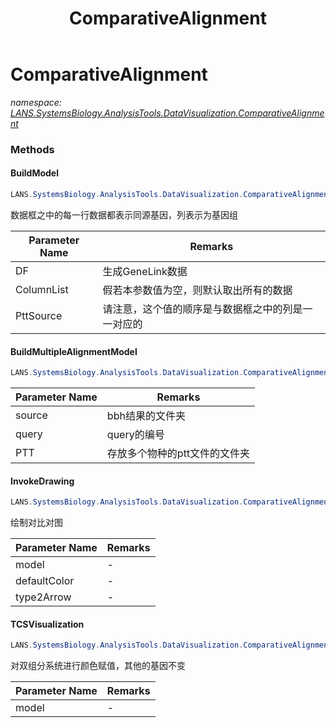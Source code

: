 ﻿---
title: ComparativeAlignment
---

# ComparativeAlignment
_namespace: [LANS.SystemsBiology.AnalysisTools.DataVisualization.ComparativeAlignment](N-LANS.SystemsBiology.AnalysisTools.DataVisualization.ComparativeAlignment.html)_



### Methods

#### BuildModel
```csharp
LANS.SystemsBiology.AnalysisTools.DataVisualization.ComparativeAlignment.ComparativeAlignment.BuildModel(Microsoft.VisualBasic.DocumentFormat.Csv.DocumentStream.DataFrame,System.Collections.Generic.IEnumerable{System.String},System.Collections.Generic.IEnumerable{System.String},System.String,System.Boolean,System.Boolean)
```
数据框之中的每一行数据都表示同源基因，列表示为基因组

|Parameter Name|Remarks|
|--------------|-------|
|DF|生成GeneLink数据|
|ColumnList|假若本参数值为空，则默认取出所有的数据|
|PttSource|请注意，这个值的顺序是与数据框之中的列是一一对应的|


#### BuildMultipleAlignmentModel
```csharp
LANS.SystemsBiology.AnalysisTools.DataVisualization.ComparativeAlignment.ComparativeAlignment.BuildMultipleAlignmentModel(System.String,System.String,System.String,System.String,LANS.SystemsBiology.SequenceModel.FASTA.FastaToken,System.Collections.Generic.IEnumerable{LANS.SystemsBiology.Assembly.NCBI.GenBank.CsvExports.GeneDumpInfo})
```


|Parameter Name|Remarks|
|--------------|-------|
|source|bbh结果的文件夹|
|query|query的编号|
|PTT|存放多个物种的ptt文件的文件夹|


#### InvokeDrawing
```csharp
LANS.SystemsBiology.AnalysisTools.DataVisualization.ComparativeAlignment.ComparativeAlignment.InvokeDrawing(LANS.SystemsBiology.AnalysisTools.DataVisualization.ComparativeAlignment.DrawingModel,System.Drawing.Color,System.Boolean,System.Boolean,System.String)
```
绘制对比对图

|Parameter Name|Remarks|
|--------------|-------|
|model|-|
|defaultColor|-|
|type2Arrow|-|


#### TCSVisualization
```csharp
LANS.SystemsBiology.AnalysisTools.DataVisualization.ComparativeAlignment.ComparativeAlignment.TCSVisualization(LANS.SystemsBiology.AnalysisTools.DataVisualization.ComparativeAlignment.DrawingModel,System.Drawing.Color,System.Drawing.Color,System.Drawing.Color)
```
对双组分系统进行颜色赋值，其他的基因不变

|Parameter Name|Remarks|
|--------------|-------|
|model|-|






